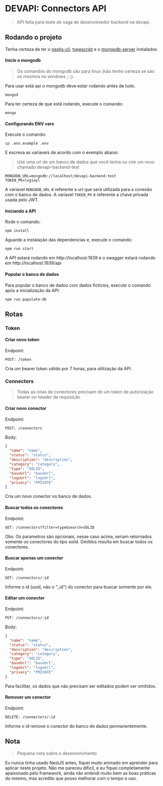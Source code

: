 # DEVAPI: Connectors API

> API feita para teste de vaga de desenvolvedor backend na devapi.

## Rodando o projeto

Tenha certeza de ter o [nestjs-cli](https://docs.nestjs.com/cli/overview#installation), [typescript](http://typescriptlang.org/) e o [mongodb-server](https://www.mongodb.com/try/download/community) instalados.

#### Inicie o mongodb

> Os comandos do mongodb são para linux (não tenho certeza se são os mesmos no windows ;-;).

Para usar está api o mongodb deve estar rodando antes de tudo.

```shell
mongod
```

Para ter certeza de que está rodando, execute o comando:

```shell
mongo
```

#### Configurando ENV vars

Execute o comando:

```shell
cp .env.example .env
```

E escreva as variaveis de acordo com o exemplo abaixo:

> Use uma url de um banco de dados que você tenha ou crie um novo chamado devapi-backend-test

```shell
MONGODB_URL=mongodb://localhost/devapi-backend-test
TOKEN_PK=lxgiwyl
```

A variavel `MONGODB_URL` é referente a url que será utilizada para a conexão com o banco de dados.
A variavel `TOKEN_PK` é referente a chave privada usada pelo JWT.

#### Iniciando a API

Rode o comando:

```shell
npm install
```

Aguarde a instalação das dependencias e, execute o comando:

```shell
npm run start
```

A API estará rodando em http://localhost:1939 e o swagger estará rodando em http://localhost:1939/api

#### Popular o banco de dados

Para popular o banco de dados com dados ficticios, execute o comando após a inicialização da API:

```shell
npm run populate-db
```

## Rotas

### Token

#### Criar novo token

Endpoint:
```shell
POST: /token
```

Cria um bearer token válido por 7 horas, para utilização da API.

### Connectors

> Todas as rotas de conectores precisam de um token de autorização bearer no header da requisição

#### Criar novo conector

Endpoint:
```shell
POST: /connectors
```

Body:
```json
{
  "name": "name",
  "status": "status",
  "description": "description",
  "category": "category",
  "type": "SOLID",
  "baseUrl": "baseUrl",
  "logoUrl": "logoUrl",
  "privacy": "PRIVATE"
}
```

Cria um novo conector no banco de dados.

#### Buscar todos os conectores

Endpoint:
```shell
GET: /connectors?filter=type&search=SOLID
```

Obs: Os parametros são opcionais, nesse caso acima, seriam retornados somente os conectores do tipo solid.
Omitilos resulta em buscar todos os conectores.

#### Buscar apenas um conector

Endpoint:
```shell
GET: /connectors/:id
```

Informe o id (uuid, não o "_id") do conector para buscar somente por ele.

#### Editar um conector

Endpoint:
```shell
PUT: /connectors/:id
```

Body:
```json
{
  "name": "name",
  "status": "status",
  "description": "description",
  "category": "category",
  "type": "SOLID",
  "baseUrl": "baseUrl",
  "logoUrl": "logoUrl",
  "privacy": "PRIVATE"
}
```

Para facilitar, os dados que não precisam ser editados podem ser omitidos.

#### Remover um conector

Endpoint:
```shell
DELETE: /connectors/:id
```

Informe o id remove o conector do banco de dados permanentemente.

## Nota

> Pequena nota sobre o desenvolvimento

Eu nunca tinha usado NestJS antes, fiquei muito animado em aprender para aplicar neste projeto.
Não me pareceu dificil, e eu fiquei completamente apaixonado pelo framework, ainda não entendi muito bem as boas práticas do mesmo, 
mas acredito que posso melhorar com o tempo e uso.

